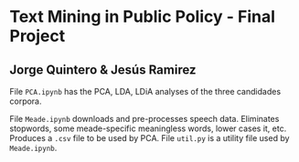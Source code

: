 # Text Mining in Public Policy - Final Project
## Jorge Quintero & Jesús Ramirez

File `PCA.ipynb` has the PCA, LDA, LDiA analyses of the three candidades corpora.

File `Meade.ipynb` downloads and pre-processes speech data. Eliminates stopwords, some meade-specific meaningless words, lower cases it, etc. Produces a `.csv` file to be used by PCA. File `util.py` is a utility file used by `Meade.ipynb`.
